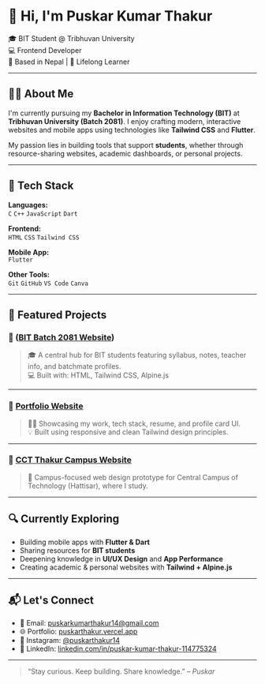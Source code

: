 # 👋 Hi, I'm Puskar Kumar Thakur

🎓 BIT Student @ Tribhuvan University  
💻 Frontend Developer  
📍 Based in Nepal | 🌱 Lifelong Learner

---

## 🧑‍💻 About Me

I'm currently pursuing my **Bachelor in Information Technology (BIT)** at **Tribhuvan University (Batch 2081)**. I enjoy crafting modern, interactive websites and mobile apps using technologies like **Tailwind CSS** and **Flutter**.  

My passion lies in building tools that support **students**, whether through resource-sharing websites, academic dashboards, or personal projects.

---

## 🚀 Tech Stack

**Languages:**  
`C` `C++` `JavaScript` `Dart`

**Frontend:**  
`HTML` `CSS` `Tailwind CSS`

**Mobile App:**  
`Flutter`

**Other Tools:**  
`Git` `GitHub` `VS Code` `Canva`

---

## 🌟 Featured Projects

### 🔗 ([BIT Batch 2081 Website](https://thakurpuskar.github.io/BIT-Batch-2081/))
> 🎓 A central hub for BIT students featuring syllabus, notes, teacher info, and batchmate profiles.  
> 💻 Built with: HTML, Tailwind CSS, Alpine.js

---

### 📱 [Portfolio Website](https://puskarthakur.vercel.app/)
> 🧑‍🎨 Showcasing my work, tech stack, resume, and profile card UI.  
> 💡 Built using responsive and clean Tailwind design principles.

---

### 🏫 [CCT Thakur Campus Website](https://cctthakur.vercel.app/)
> 🏫 Campus-focused web design prototype for Central Campus of Technology (Hattisar), where I study.

---

## 🔍 Currently Exploring

- Building mobile apps with **Flutter & Dart**
- Sharing resources for **BIT students**
- Deepening knowledge in **UI/UX Design** and **App Performance**
- Creating academic & personal websites with **Tailwind + Alpine.js**

---

## 📬 Let's Connect

- 📧 Email: [puskarkumarthakur14@gmail.com](mailto:puskarkumarthakur14@gmail.com)  
- 🌐 Portfolio: [puskarthakur.vercel.app](https://puskarthakur.vercel.app/)  
- 📸 Instagram: [@puskarthakur14](https://www.instagram.com/puskarthakur14/)  
- 💼 LinkedIn: [linkedin.com/in/puskar-kumar-thakur-114775324](https://www.linkedin.com/in/puskar-kumar-thakur-114775324)

---

> “Stay curious. Keep building. Share knowledge.” – *Puskar*
